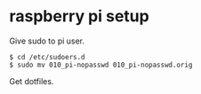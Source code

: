 # raspberry pi setup

Give sudo to pi user.
```
$ cd /etc/sudoers.d
$ sudo mv 010_pi-nopasswd 010_pi-nopasswd.orig
```

Get dotfiles.

